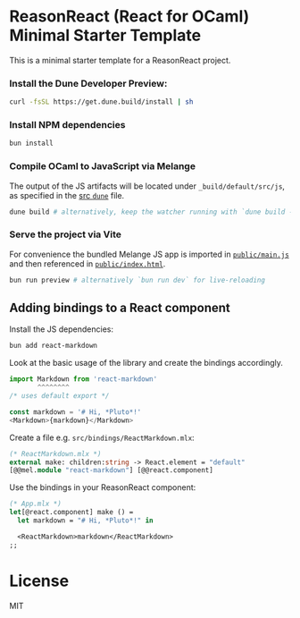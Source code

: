 # ReasonReact (React for OCaml) Minimal Starter Template

This is a minimal starter template for a ReasonReact project.

### Install the Dune Developer Preview:

```sh
curl -fsSL https://get.dune.build/install | sh
```

### Install NPM dependencies

```sh
bun install
```

### Compile OCaml to JavaScript via Melange

The output of the JS artifacts will be located under `_build/default/src/js`, as
specified in the [src `dune`](./src/dune) file.

```sh
dune build # alternatively, keep the watcher running with `dune build -w`
```

### Serve the project via Vite

For convenience the bundled Melange JS app is imported in
[`public/main.js`](./public/main.js) and then referenced in
[`public/index.html`](./public/index.html).

```sh
bun run preview # alternatively `bun run dev` for live-reloading
```

## Adding bindings to a React component

Install the JS dependencies:

```sh
bun add react-markdown
```

Look at the basic usage of the library and create the bindings accordingly.

```js
import Markdown from 'react-markdown'
       ^^^^^^^^
/* uses default export */

const markdown = '# Hi, *Pluto*!'
<Markdown>{markdown}</Markdown>
```

Create a file e.g. `src/bindings/ReactMarkdown.mlx`:

```ocaml
(* ReactMarkdown.mlx *)
external make: children:string -> React.element = "default"
[@@mel.module "react-markdown"] [@@react.component]
```

Use the bindings in your ReasonReact component:

```ocaml
(* App.mlx *)
let[@react.component] make () =
  let markdown = "# Hi, *Pluto*!" in

  <ReactMarkdown>markdown</ReactMarkdown>
;;
```

# License

MIT
